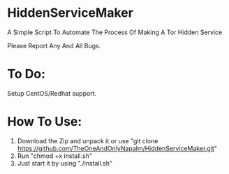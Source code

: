 # HiddenServiceMaker  
A Simple Script To Automate The Process Of Making A Tor Hidden Service  
  
Please Report Any And All Bugs.  
  
# To Do:
Setup CentOS/Redhat support.  
  
# How To Use: 
1) Download the Zip and unpack it or use "git clone https://github.com/TheOneAndOnlyNapalm/HiddenServiceMaker.git"  
2) Run "chmod +x install.sh"  
3) Just start it by using "./install.sh"  
  
